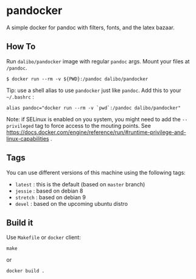# pandocker

A simple docker for pandoc with filters, fonts, and the latex bazaar.

## How To

Run `dalibo/pandocker` image with regular `pandoc` args. Mount your files at `/pandoc`.

``` console
$ docker run --rm -v ${PWD}:/pandoc dalibo/pandocker 
```

Tip: use a shell alias to use `pandocker` just like `pandoc`. Add this to your `~/.bashrc` :

```
alias pandoc="docker run --rm -v `pwd`:/pandoc dalibo/pandocker"
```

Note: if SELinux is enabled on you system, you might need to add the
`--privileged` tag to force access to the mouting points. See
https://docs.docker.com/engine/reference/run/#runtime-privilege-and-linux-capabilities .


## Tags

You can use different versions of this machine using the following tags:

  * `latest`  : this is the default  (based on `master` branch)
  * `jessie`  : based on debian 8
  * `stretch` : based on debian 9
  * `devel`   : based on the upcoming ubuntu distro


## Build it

Use `Makefile` or `docker` client:

```
make
```

or 

```
docker build .
```
